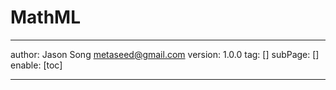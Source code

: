 # MathML
---
author: Jason Song <metaseed@gmail.com>
version: 1.0.0
tag: []
subPage: []
enable: [toc]

---

